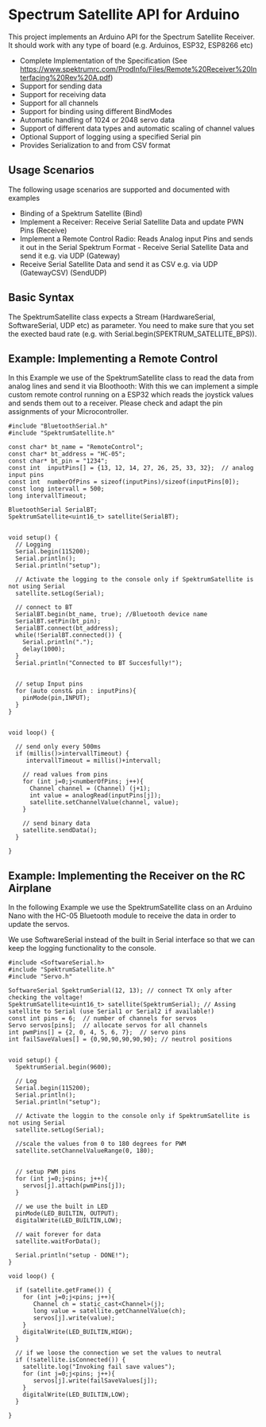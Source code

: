 # Spectrum Satellite API for Arduino

 This project implements an Arduino API for the Spectrum Satellite Receiver. It should work with any type of board (e.g. Arduinos, ESP32, ESP8266 etc)

 - Complete Implementation of the Specification (See https://www.spektrumrc.com/ProdInfo/Files/Remote%20Receiver%20Interfacing%20Rev%20A.pdf)
 - Support for sending data
 - Support for receiving data
 - Support for all channels
 - Support for binding using different BindModes
 - Automatic handling of 1024 or 2048 servo data
 - Support of different data types and automatic scaling of channel values 
 - Optional Support of logging using a specified Serial pin
 - Provides Serialization to and from CSV format

## Usage Scenarios
The following usage scenarios are supported and documented with examples
 - Binding of a Spektrum Satellite (Bind)
 - Implement a Receiver:  Receive Serial Satellite Data and update PWN Pins (Receive)
 - Implement a Remote Control Radio: Reads Analog input Pins and sends it out in the Serial Spektrum Format  - Receive Serial Satellite Data and send it e.g. via UDP (Gateway)
 - Receive Serial Satellite Data and send it as CSV e.g. via UDP (GatewayCSV)
(SendUDP)

## Basic Syntax
The SpektrumSatellite class expects a Stream (HardwareSerial, SoftwareSerial, UDP etc) as parameter.  You need to make sure that you set the exected baud rate (e.g. with Serial.begin(SPEKTRUM_SATELLITE_BPS)). 


## Example: Implementing a Remote Control

In this Example we use of the SpektrumSatellite class to read the data from analog lines and send it via Bloothooth: With this we can implement a simple custom remote control running on a ESP32 which reads the joystick values and sends them out to a receiver.
Please check and adapt the pin assignments of your Microcontroller.
  
```
#include "BluetoothSerial.h"
#include "SpektrumSatellite.h"

const char* bt_name = "RemoteControl";
const char* bt_address = "HC-05";
const char* bt_pin = "1234";
const int  inputPins[] = {13, 12, 14, 27, 26, 25, 33, 32};  // analog input pins 
const int  numberOfPins = sizeof(inputPins)/sizeof(inputPins[0]);
const long intervall = 500;
long intervallTimeout;

BluetoothSerial SerialBT;
SpektrumSatellite<uint16_t> satellite(SerialBT);


void setup() {
  // Logging
  Serial.begin(115200);
  Serial.println();
  Serial.println("setup");

  // Activate the logging to the console only if SpektrumSatellite is not using Serial
  satellite.setLog(Serial);

  // connect to BT
  SerialBT.begin(bt_name, true); //Bluetooth device name
  SerialBT.setPin(bt_pin);
  SerialBT.connect(bt_address);
  while(!SerialBT.connected()) {
    Serial.println(".");
    delay(1000);
  }
  Serial.println("Connected to BT Succesfully!");

  
  // setup Input pins
  for (auto const& pin : inputPins){
    pinMode(pin,INPUT);
  }
}


void loop() {
  
  // send only every 500ms
  if (millis()>intervallTimeout) {
     intervallTimeout = millis()+intervall;

    // read values from pins
    for (int j=0;j<numberOfPins; j++){
      Channel channel = (Channel) (j+1);
      int value = analogRead(inputPins[j]);
      satellite.setChannelValue(channel, value);
    }

    // send binary data
    satellite.sendData();
  } 
  
}

```
## Example: Implementing the Receiver on the RC Airplane

In the following Example we use the SpektrumSatellite class on an Arduino Nano with the HC-05 Bluetooth module to receive the  data in order to update the servos. 

We use SoftwareSerial instead of the built in Serial interface so that we can keep the logging functionality to the console.

```
#include <SoftwareSerial.h>
#include "SpektrumSatellite.h"
#include "Servo.h"

SoftwareSerial SpektrumSerial(12, 13); // connect TX only after checking the voltage!
SpektrumSatellite<uint16_t> satellite(SpektrumSerial); // Assing satellite to Serial (use Serial1 or Serial2 if available!)
const int pins = 6;  // number of channels for servos
Servo servos[pins];  // allocate servos for all channels
int pwmPins[] = {2, 0, 4, 5, 6, 7};  // servo pins 
int failSaveValues[] = {0,90,90,90,90,90}; // neutrol positions


void setup() {
  SpektrumSerial.begin(9600);

  // Log
  Serial.begin(115200);
  Serial.println();
  Serial.println("setup");

  // Activate the loggin to the console only if SpektrumSatellite is not using Serial
  satellite.setLog(Serial);

  //scale the values from 0 to 180 degrees for PWM
  satellite.setChannelValueRange(0, 180);

  
  // setup PWM pins
  for (int j=0;j<pins; j++){
    servos[j].attach(pwmPins[j]);
  }

  // we use the built in LED
  pinMode(LED_BUILTIN, OUTPUT);
  digitalWrite(LED_BUILTIN,LOW);

  // wait forever for data
  satellite.waitForData();

  Serial.println("setup - DONE!");
}

void loop() {
  
  if (satellite.getFrame()) {   
    for (int j=0;j<pins; j++){
       Channel ch = static_cast<Channel>(j);   
       long value = satellite.getChannelValue(ch);
       servos[j].write(value);
    }        
    digitalWrite(LED_BUILTIN,HIGH);
  } 

  // if we loose the connection we set the values to neutral 
  if (!satellite.isConnected()) {
    satellite.log("Invoking fail save values");   
    for (int j=0;j<pins; j++){
       servos[j].write(failSaveValues[j]);
    }        
    digitalWrite(LED_BUILTIN,LOW);
  }
  
}

```



